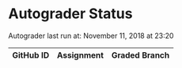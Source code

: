 # Autograder Status
Autograder last run at: November 11, 2018 at 23:20

| GitHub ID | Assignment | Graded Branch |
|-----------|------------|---------------|

